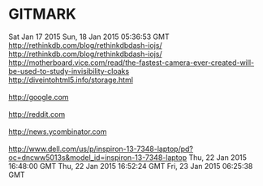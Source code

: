 # GITMARK

Sat Jan 17 2015
Sun, 18 Jan 2015 05:36:53 GMT
http://rethinkdb.com/blog/rethinkdbdash-iojs/
http://rethinkdb.com/blog/rethinkdbdash-iojs/<br/>http://motherboard.vice.com/read/the-fastest-camera-ever-created-will-be-used-to-study-invisibility-cloaks<br/>http://diveintohtml5.info/storage.html<br/><br/>http://google.com<br/><br/>http://reddit.com<br/><br/>http://news.ycombinator.com<br/><br/>http://www.dell.com/us/p/inspiron-13-7348-laptop/pd?oc=dncww5013s&model_id=inspiron-13-7348-laptop
Thu, 22 Jan 2015 16:48:00 GMT
Thu, 22 Jan 2015 16:52:24 GMT
Fri, 23 Jan 2015 06:25:38 GMT